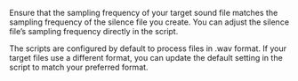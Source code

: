 Ensure that the sampling frequency of your target sound file matches the sampling frequency of the silence file you create. You can adjust the silence file’s sampling frequency directly in the script.

The scripts are configured by default to process files in .wav format. If your target files use a different format, you can update the default setting in the script to match your preferred format.
